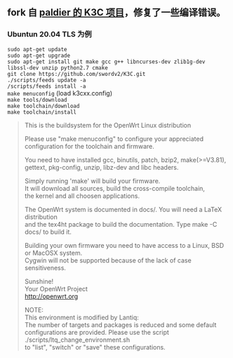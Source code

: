## fork 自 [paldier 的 K3C 项目](https://github.com/paldier/K3C)，修复了一些编译错误。  

### Ubuntun 20.04 TLS 为例  
`sudo apt-get update`  
`sudo apt-get upgrade`  
`sudo apt-get install git make gcc g++ libncurses-dev zlib1g-dev libssl-dev unzip python2.7 cmake`  
`git clone https://github.com/swordv2/K3C.git`  
`./scripts/feeds update -a`  
`/scripts/feeds install -a`  
`make menuconfig` (load k3cxx.config)  
`make tools/download`  
`make toolchain/download`  
`make toolchain/install`  


>This is the buildsystem for the OpenWrt Linux distribution  
>
>Please use "make menuconfig" to configure your appreciated  
>configuration for the toolchain and firmware.  
>
>You need to have installed gcc, binutils, patch, bzip2, make(>=V3.81),   
>gettext, pkg-config, unzip, libz-dev and libc headers.  
>
>Simply running 'make' will build your firmware.  
>It will download all sources, build the cross-compile toolchain,   
>the kernel and all choosen applications.  
>
>The OpenWrt system is documented in docs/. You will need a LaTeX distribution  
>and the tex4ht package to build the documentation. Type make -C docs/ to build it.  
>
>Building your own firmware you need to have access to a Linux, BSD or MacOSX system.  
>Cygwin will not be supported because of the lack of case sensitiveness.  
>
>Sunshine!  
>	Your OpenWrt Project  
>	http://openwrt.org  
>
>
>NOTE:  
>	This environment is modified by Lantiq:  
>	The number of targets and packages is reduced and some default   
>	configurations are provided. Please use the script  
>		./scripts/ltq_change_environment.sh  
>	to "list", "switch" or "save" these configurations.  
>
